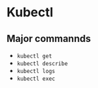 # Kubectl

## Major commannds

- `kubectl get`
- `kubectl describe`
- `kubectl logs`
- `kubectl exec`
